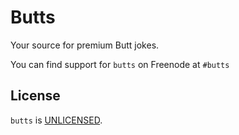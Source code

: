 # Butts

Your source for premium Butt jokes.

You can find support for `butts` on Freenode at `#butts`

## License

`butts` is [UNLICENSED](UNLICENSE).

